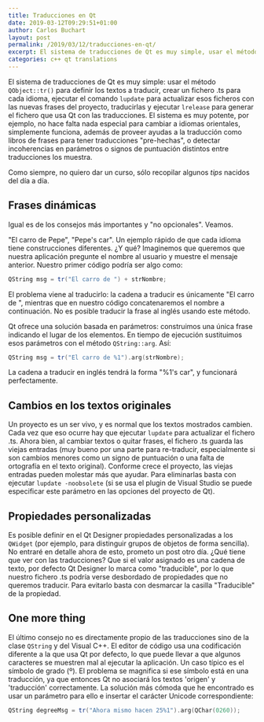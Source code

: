 ```yaml
---
title: Traducciones en Qt
date: 2019-03-12T09:29:51+01:00
author: Carlos Buchart
layout: post
permalink: /2019/03/12/traducciones-en-qt/
excerpt: El sistema de traducciones de Qt es muy simple, usar el método QObject::tr() para definir los textos a traducir, crear un fichero .ts para cada idioma, ejecutar el comando lupdate para actualizar esos ficheros con las nuevas frases del proyecto, traducirlas y ejecutar lrelease para generar el fichero que usa Qt con las traducciones.
categories: c++ qt translations
---
```

El sistema de traducciones de Qt es muy simple: usar el método `QObject::tr()` para definir los textos a traducir, crear un fichero .ts para cada idioma, ejecutar el comando `lupdate` para actualizar esos ficheros con las nuevas frases del proyecto, traducirlas y ejecutar `lrelease` para generar el fichero que usa Qt con las traducciones. El sistema es muy potente, por ejemplo, no hace falta nada especial para cambiar a idiomas orientales, simplemente funciona, además de proveer ayudas a la traducción como libros de frases para tener traducciones "pre-hechas", o detectar incoherencias en parámetros o signos de puntuación distintos entre traducciones los muestra.

Como siempre, no quiero dar un curso, sólo recopilar algunos _tips_ nacidos del día a día.

## Frases dinámicas

Igual es de los consejos más importantes y "no opcionales". Veamos.

"El carro de Pepe", "Pepe's car". Un ejemplo rápido de que cada idioma tiene construcciones diferentes. ¿Y qué? Imaginemos que queremos que nuestra aplicación pregunte el nombre al usuario y muestre el mensaje anterior. Nuestro primer código podría ser algo como:

```cpp
QString msg = tr("El carro de ") + strNombre;
```

El problema viene al traducirlo: la cadena a traducir es únicamente "El carro de ", mientras que en nuestro código concatenaremos el nombre a continuación. No es posible traducir la frase al inglés usando este método.

Qt ofrece una solución basada en parámetros: construimos una única frase indicando el lugar de los elementos. En tiempo de ejecución sustituimos esos parámetros con el método `QString::arg`. Así:

```cpp
QString msg = tr("El carro de %1").arg(strNombre);
```

La cadena a traducir en inglés tendrá la forma "%1's car", y funcionará perfectamente.

## Cambios en los textos originales

Un proyecto es un ser vivo, y es normal que los textos mostrados cambien. Cada vez que eso ocurre hay que ejecutar `lupdate` para actualizar el fichero .ts. Ahora bien, al cambiar textos o quitar frases, el fichero .ts guarda las viejas entradas (muy bueno por una parte para re-traducir, especialmente si son cambios menores como un signo de puntuación o una falta de ortografía en el texto original). Conforme crece el proyecto, las viejas entradas pueden molestar más que ayudar. Para eliminarlas basta con ejecutar `lupdate -noobsolete` (si se usa el plugin de Visual Studio se puede especificar este parámetro en las opciones del proyecto de Qt).

## Propiedades personalizadas

Es posible definir en el Qt Designer propiedades personalizadas a los `QWidget` (por ejemplo, para distinguir grupos de objetos de forma sencilla). No entraré en detalle ahora de esto, prometo un post otro día. ¿Qué tiene que ver con las traducciones? Que si el valor asignado es una cadena de texto, por defecto Qt Designer lo marca como "traducible", por lo que nuestro fichero .ts podría verse desbordado de propiedades que no queremos traducir. Para evitarlo basta con desmarcar la casilla "Traducible" de la propiedad.

## One more thing

El último consejo no es directamente propio de las traducciones sino de la clase `QString` y del Visual C++. El editor de código usa una codificación diferente a la que usa Qt por defecto, lo que puede llevar a que algunos caracteres se muestren mal al ejecutar la aplicación. Un caso típico es el símbolo de grado (º). El problema se magnifica si ese símbolo está en una traducción, ya que entonces Qt no asociará los textos 'origen' y 'traducción' correctamente. La solución más cómoda que he encontrado es usar un parámetro para ello e insertar el carácter Unicode correspondiente:

```cpp
QString degreeMsg = tr("Ahora mismo hacen 25%1").arg(QChar(0260));
```
